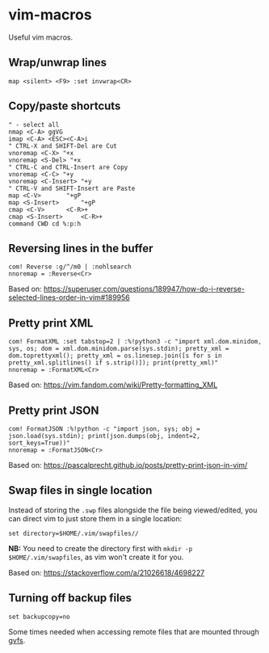 # vim-macros
Useful vim macros.

## Wrap/unwrap lines
```vim
map <silent> <F9> :set invwrap<CR>
```

## Copy/paste shortcuts 
```vim
" - select all 
nmap <C-A> ggVG 
imap <C-A> <ESC><C-A>i 
" CTRL-X and SHIFT-Del are Cut 
vnoremap <C-X> "+x 
vnoremap <S-Del> "+x 
" CTRL-C and CTRL-Insert are Copy 
vnoremap <C-C> "+y 
vnoremap <C-Insert> "+y 
" CTRL-V and SHIFT-Insert are Paste 
map <C-V>       "+gP 
map <S-Insert>      "+gP 
cmap <C-V>      <C-R>+ 
cmap <S-Insert>     <C-R>+ 
command CWD cd %:p:h
```

## Reversing lines in the buffer
```vim
com! Reverse :g/^/m0 | :nohlsearch
nnoremap = :Reverse<Cr>
```
Based on: https://superuser.com/questions/189947/how-do-i-reverse-selected-lines-order-in-vim#189956                            

## Pretty print XML
```vim
com! FormatXML :set tabstop=2 | :%!python3 -c "import xml.dom.minidom, sys, os; dom = xml.dom.minidom.parse(sys.stdin); pretty_xml = dom.toprettyxml(); pretty_xml = os.linesep.join([s for s in pretty_xml.splitlines() if s.strip()]); print(pretty_xml)"
nnoremap = :FormatXML<Cr>
```
Based on: https://vim.fandom.com/wiki/Pretty-formatting_XML

## Pretty print JSON
```vim
com! FormatJSON :%!python -c "import json, sys; obj = json.load(sys.stdin); print(json.dumps(obj, indent=2, sort_keys=True))"
nnoremap = :FormatJSON<Cr>
```
Based on: https://pascalprecht.github.io/posts/pretty-print-json-in-vim/

## Swap files in single location
Instead of storing the `.swp` files alongside the file being viewed/edited, you can direct vim to just store them in a single location:
```vim
set directory=$HOME/.vim/swapfiles//
```
**NB:** You need to create the directory first with `mkdir -p $HOME/.vim/swapfiles`, as vim won't create it for you.

Based on: https://stackoverflow.com/a/21026618/4698227

## Turning off backup files
```vim
set backupcopy=no
```
Some times needed when accessing remote files that are mounted through [gvfs](https://github.com/vim/vim/issues/5309).

